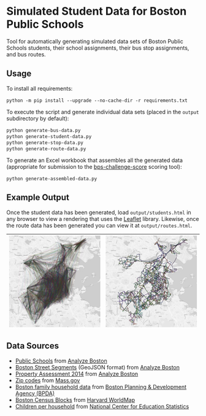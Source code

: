 # Simulated Student Data for Boston Public Schools
Tool for automatically generating simulated data sets of Boston Public Schools students, their school assignments, their bus stop assignments, and bus routes.

## Usage

To install all requirements:

    python -m pip install --upgrade --no-cache-dir -r requirements.txt

To execute the script and generate individual data sets (placed in the `output` subdirectory by default):

    python generate-bus-data.py
    python generate-student-data.py
    python generate-stop-data.py
    python generate-route-data.py

To generate an Excel workbook that assembles all the generated data (appropriate for submission to the [bps-challenge-score](https://github.com/Data-Mechanics/bps-challenge-score) scoring tool):

    python generate-assembled-data.py

## Example Output

Once the student data has been generated, load `output/students.html` in any browser to view a rendering that uses the [Leaflet](http://leafletjs.com/) library. 
Likewise, once the route data has been generated you can view it at `output/routes.html`.

| ![Visualization of generated student data using Leaflet](students.png)  | ![Visualization of generated route data using Leaflet](routes.png) |
|:---:|:---:|

## Data Sources

* [Public Schools](https://data.boston.gov/dataset/public-schools) from [Analyze Boston](https://data.boston.gov/)
* [Boston Street Segments](http://bostonopendata-boston.opendata.arcgis.com/datasets/cfd1740c2e4b49389f47a9ce2dd236cc_8) (GeoJSON format) from [Analyze Boston](https://data.boston.gov/)
* [Property Assessment 2014](https://data.cityofboston.gov/dataset/Property-Assessment-2014/qz7u-kb7x) from [Analyze Boston](https://data.boston.gov/)
* [Zip codes](http://www.mass.gov/anf/research-and-tech/it-serv-and-support/application-serv/office-of-geographic-information-massgis/datalayers/zipcodes.html) from [Mass.gov](http://www.mass.gov/anf/)
* [Boston family household data](https://www.bostonplans.org/getattachment/caf0d3fb-951d-4b0a-9181-9b41cdf59cf8) from [Boston Planning & Development Agency (BPDA)](bostonplans.org)
* [Boston Census Blocks](http://worldmap.harvard.edu/data/geonode:c_bra_bl) from [Harvard WorldMap](https://worldmap.harvard.edu)
* [Children per household](https://nces.ed.gov/programs/digest/d15/tables/dt15_102.10.asp?current=yes) from [National Center for Education Statistics](https://nces.ed.gov/)
